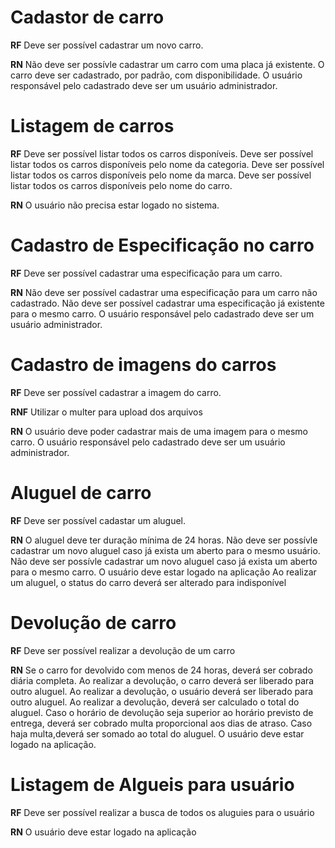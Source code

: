 # Cadastor de carro

**RF**
Deve ser possível cadastrar um novo carro.

**RN**
Não deve ser possívle cadastrar um carro com uma placa já existente.
O carro deve ser cadastrado, por padrão, com disponibilidade.
O usuário responsável pelo cadastrado deve ser um usuário administrador.

# Listagem de carros

**RF**
Deve ser possível listar todos os carros disponíveis.
Deve ser possível listar todos os carros disponíveis pelo nome da categoria.
Deve ser possível listar todos os carros disponíveis pelo nome da marca.
Deve ser possível listar todos os carros disponíveis pelo nome do carro.

**RN**
O usuário não precisa estar logado no sistema.

# Cadastro de Especificação no carro

**RF**
Deve ser possível cadastrar uma especificação para um carro.

**RN**
Não deve ser possível cadastrar uma especificação para um carro não cadastrado.
Não deve ser possível cadastrar uma especificação já existente para o mesmo carro.
O usuário responsável pelo cadastrado deve ser um usuário administrador.

# Cadastro de imagens do carros

**RF**
Deve ser possível cadastrar a imagem do carro.

**RNF**
Utilizar o multer para upload dos arquivos

**RN**
O usuário deve poder cadastrar mais de uma imagem para o mesmo carro.
O usuário responsável pelo cadastrado deve ser um usuário administrador.

# Aluguel de carro

**RF**
Deve ser possível cadastar um aluguel.

**RN**
O aluguel deve ter duração mínima de 24 horas.
Não deve ser possívle cadastrar um novo aluguel caso já exista um aberto para o mesmo usuário.
Não deve ser possívle cadastrar um novo aluguel caso já exista um aberto para o mesmo carro.
O usuário deve estar logado na aplicação
Ao realizar um aluguel, o status do carro deverá ser alterado para indisponível

# Devolução de carro

**RF**
Deve ser possível realizar a devolução de um carro

**RN**
Se o carro for devolvido com menos de 24 horas, deverá ser cobrado diária completa.
Ao realizar a devolução, o carro deverá ser liberado para outro aluguel.
Ao realizar a devolução, o usuário deverá ser liberado para outro aluguel.
Ao realizar a devolução, deverá ser calculado o total do aluguel.
Caso o horário de devolução seja superior ao horário previsto de entrega, deverá ser cobrado multa proporcional aos dias de atraso.
Caso haja multa,deverá ser somado ao total do aluguel.
O usuário deve estar logado na aplicação.

# Listagem de Algueis para usuário

**RF**
Deve ser possível realizar a busca de todos os aluguies para o usuário

**RN**
O usuário deve estar logado na aplicação
